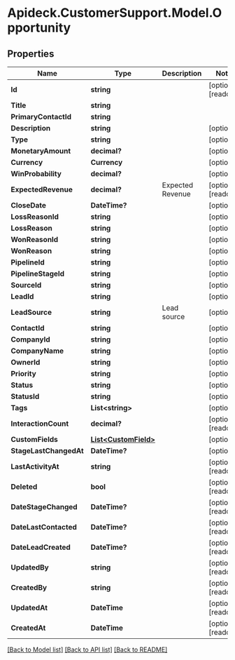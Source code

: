 # Apideck.CustomerSupport.Model.Opportunity

## Properties

Name | Type | Description | Notes
------------ | ------------- | ------------- | -------------
**Id** | **string** |  | [optional] [readonly] 
**Title** | **string** |  | 
**PrimaryContactId** | **string** |  | 
**Description** | **string** |  | [optional] 
**Type** | **string** |  | [optional] 
**MonetaryAmount** | **decimal?** |  | [optional] 
**Currency** | **Currency** |  | [optional] 
**WinProbability** | **decimal?** |  | [optional] 
**ExpectedRevenue** | **decimal?** | Expected Revenue | [optional] [readonly] 
**CloseDate** | **DateTime?** |  | [optional] 
**LossReasonId** | **string** |  | [optional] 
**LossReason** | **string** |  | [optional] 
**WonReasonId** | **string** |  | [optional] 
**WonReason** | **string** |  | [optional] 
**PipelineId** | **string** |  | [optional] 
**PipelineStageId** | **string** |  | [optional] 
**SourceId** | **string** |  | [optional] 
**LeadId** | **string** |  | [optional] 
**LeadSource** | **string** | Lead source | [optional] 
**ContactId** | **string** |  | [optional] 
**CompanyId** | **string** |  | [optional] 
**CompanyName** | **string** |  | [optional] 
**OwnerId** | **string** |  | [optional] 
**Priority** | **string** |  | [optional] 
**Status** | **string** |  | [optional] 
**StatusId** | **string** |  | [optional] 
**Tags** | **List&lt;string&gt;** |  | [optional] 
**InteractionCount** | **decimal?** |  | [optional] [readonly] 
**CustomFields** | [**List&lt;CustomField&gt;**](CustomField.md) |  | [optional] 
**StageLastChangedAt** | **DateTime?** |  | [optional] 
**LastActivityAt** | **string** |  | [optional] [readonly] 
**Deleted** | **bool** |  | [optional] [readonly] 
**DateStageChanged** | **DateTime?** |  | [optional] [readonly] 
**DateLastContacted** | **DateTime?** |  | [optional] [readonly] 
**DateLeadCreated** | **DateTime?** |  | [optional] [readonly] 
**UpdatedBy** | **string** |  | [optional] [readonly] 
**CreatedBy** | **string** |  | [optional] [readonly] 
**UpdatedAt** | **DateTime** |  | [optional] [readonly] 
**CreatedAt** | **DateTime** |  | [optional] [readonly] 

[[Back to Model list]](../README.md#documentation-for-models) [[Back to API list]](../README.md#documentation-for-api-endpoints) [[Back to README]](../README.md)

